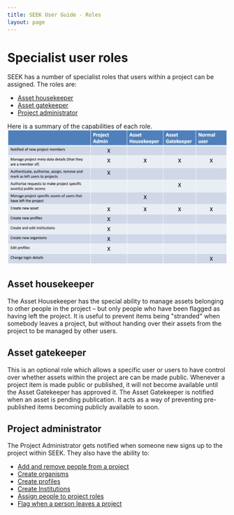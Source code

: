 ```yaml
---
title: SEEK User Guide - Roles
layout: page
---
```



# Specialist user roles
SEEK has a number of specialist roles that users within a project can be assigned.  The roles are:

* [Asset housekeeper](#asset-housekeeper)
* [Asset gatekeeper](#asset-gatekeeper)
* [Project administrator](#project-administrator)

Here is a summary of the capabilities of each role.
![Roles 1](/images/user-guide/roles_1.png)

## Asset housekeeper
The Asset Housekeeper has the special ability to manage assets belonging to other people in the project – but only people who have been flagged as having left the project. It is useful to prevent items being "stranded" when somebody leaves a project, but without handing over their assets from the project to be managed by other users.

## Asset gatekeeper
This is an optional role which allows a specific user or users to have control over whether assets within the project are can be made public. Whenever a project item is made public or published, it will not become available until the Asset Gatekeeper has approved it. The Asset Gatekeeper is notified when an asset is pending publication. It acts as a way of preventing pre-published items becoming publicly available to soon.

## Project administrator
The Project Administrator gets notified when someone new signs up to the project within SEEK. They also have the ability to:

* [Add and remove people from a project](#add-and-remove-people-from-a-project)
* [Create organisms](#create-organisms)
* [Create profiles](#create-profiles)
* [Create Institutions](#create-institutions)
* [Assign people to project roles](#assign-people-to-project-roles)
* [Flag when a person leaves a project](#flag-when-a-person-leaves-a-project)